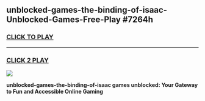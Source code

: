 
## unblocked-games-the-binding-of-isaac-Unblocked-Games-Free-Play #7264h
<h3>
<a href="https://us.freeplayer.one?title=unblocked-games-the-binding-of-isaac&ref=9M">CLICK TO PLAY</a></h3>
<hr>

<h3>
<a href="https://us.freeplayer.one?title=unblocked-games-the-binding-of-isaac&ref=9M">CLICK 2 PLAY</a>
  
</h3>

<a href="https://us.freeplayer.one?title=unblocked-games-the-binding-of-isaac&ref=9M"><img src="https://clearcache.store/games.png"></a>


**unblocked-games-the-binding-of-isaac games unblocked: Your Gateway to Fun and Accessible Online Gaming**
